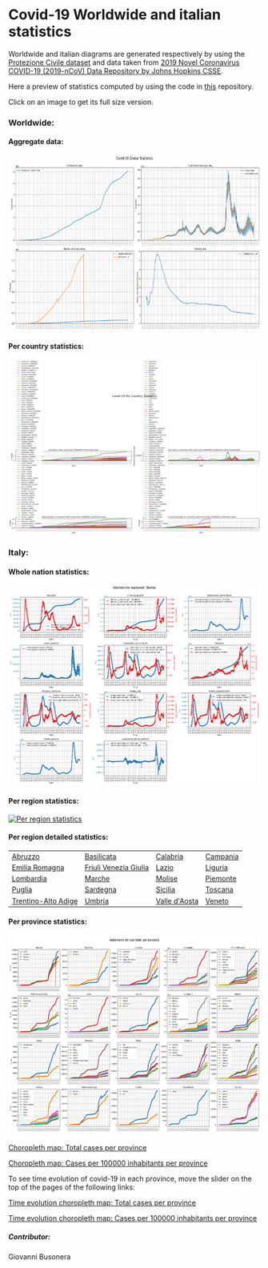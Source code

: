 # Covid-19 Worldwide and italian statistics
Worldwide and italian diagrams are generated respectively by using the <a href="https://github.com/pcm-dpc/COVID-19">Protezione Civile dataset</a> and data taken from <a href="https://github.com/CSSEGISandData/COVID-19">2019 Novel Coronavirus COVID-19 (2019-nCoV) Data Repository by Johns Hopkins CSSE</a>.

Here a preview of statistics computed by using the code in <a href="https://github.com/Strato75/Covid-19_ItalyStats">this</a> repository.

Click on an image to get its full size version.

### Worldwide:
#### Aggregate data:
<p>
<a href="notebooks/figures/global_resume.png">
<img border="0" alt="Worldwide aggregate data" src="notebooks/figures/global_resume.png" width="550" height="350">
</a>
</p>

#### Per country statistics:
<p>
<a href="notebooks/figures/countries_resume.png">
<img border="0" alt="Worldwide per country statistics" src="notebooks/figures/countries_resume.png" width="550" height="350">
</a>
</p>

### Italy:
#### Whole nation statistics:
<p>
<a href="notebooks/figures/Italy_stats.png">
<img border="0" alt="Italy statistics" src="notebooks/figures/Italy_stats.png" width="550" height="400">
</a>
</p>

#### Per region statistics:
<p>
<a href="notebooks/figures/per_region_stats.png">
<img border="0" alt="Per region statistics" src="notebooks/figures/per_region_stats.png" width="650" height="500">
</a>
</p>

#### Per region detailed statistics:

<table>
  <tbody>
    <tr>
      <td><a href="notebooks/figures/regions/Abruzzo_whole_stats.png">Abruzzo</a></td>
      <td><a href="notebooks/figures/regions/Basilicata_whole_stats.png">Basilicata</a></td>
      <td><a href="notebooks/figures/regions/Calabria_whole_stats.png">Calabria</a></td>
      <td><a href="notebooks/figures/regions/Campania_whole_stats.png">Campania</a></td>
    </tr>
    <tr>
       <td><a href="notebooks/figures/regions/Emilia Romagna_whole_stats.png">Emilia Romagna</a></td>
      <td><a href="notebooks/figures/regions/Friuli Venezia Giulia_whole_stats.png">Friuli Venezia Giulia</a></td>
      <td><a href="notebooks/figures/regions/Lazio_whole_stats.png">Lazio</a></td>
      <td><a href="notebooks/figures/regions/Liguria_whole_stats.png">Liguria</a></td>
    </tr>
    <tr>
      <td><a href="notebooks/figures/regions/Lombardia_whole_stats.png">Lombardia</a></td>
      <td><a href="notebooks/figures/regions/Marche_whole_stats.png">Marche</a></td>
      <td><a href="notebooks/figures/regions/Molise_whole_stats.png">Molise</a></td>
      <td><a href="notebooks/figures/regions/Piemonte_whole_stats.png">Piemonte</a></td>
    </tr>
    <tr>
      <td><a href="notebooks/figures/regions/Puglia_whole_stats.png">Puglia</a></td>
      <td><a href="notebooks/figures/regions/Sardegna_whole_stats.png">Sardegna</a></td>
      <td><a href="notebooks/figures/regions/Sicilia_whole_stats.png">Sicilia</a></td>
      <td><a href="notebooks/figures/regions/Toscana_whole_stats.png">Toscana</a></td>
    </tr>
    <tr>
      <td><a href="notebooks/figures/regions/Trentino-Alto Adige_whole_stats.png">Trentino-Alto Adige</a></td>
      <td><a href="notebooks/figures/regions/Umbria_whole_stats.png">Umbria</a></td>
      <td><a href="notebooks/figures/regions/Valle d'Aosta_whole_stats.png">Valle d'Aosta</a></td>
      <td><a href="notebooks/figures/regions/Veneto_whole_stats.png">Veneto</a></td>
    </tr>
  </tbody>
</table>

#### Per province statistics:
<p>
<a href="notebooks/figures/provinces_trend.png">
<img border="0" alt="Per province statistics" src="notebooks/figures/provinces_trend.png" width="550" height="400">
</a>
</p>

<a href="notebooks/figures/province_choropleth_map.html">Choropleth map: Total cases per province</a>

<a href="notebooks/figures/province_choropleth_map_normalized.html">Choropleth map: Cases per 100000 inhabitants per province</a>

To see time evolution of covid-19 in each province, move the slider on the top of the pages of the following links:

<a href="notebooks/figures/timesliderchoroplet_prov_totcasi.html">Time evolution choropleth map: Total cases per province</a>

<a href="notebooks/figures/timesliderchoroplet_prov_totcasi_norm.html">Time evolution choropleth map: Cases per 100000 inhabitants per province</a>

##### Contributor:
Giovanni Busonera
